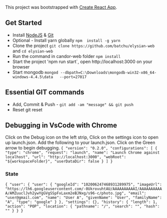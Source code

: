 This project was bootstrapped with [Create React App](https://github.com/facebook/create-react-app).

## Get Started

- Install [NodeJS](https://nodejs.org/en/) & [Git](https://git-scm.com/)
- Optional - Install yarn globally `npm  install -g yarn`
- Clone the project `git clone https://github.com/batchu/elysian-web` and `cd elysian-web`
- Run the command in candor-web folder `npm install`
- Start the project 'npm run start`, open http://localhost:3000 on your browser
- Start mongodb `mongod --dbpath=C:\Downloads\mongodb-win32-x86_64-windows-4.4.5\data   --port=27017`

## Essential GIT commands

- Add, Commit & Push - `git add -am "message" && git push`
- Reset git reset

## Debugging in VsCode with Chrome
Click on the Debug icon on the left strip, Click on the settings icon to open up launch.json. Add the following to your launch.json. Click on the Green arrow to begin debugging.
`{
    "version": "0.2.0",
    "configurations": [
      {
        "type": "chrome",
        "request": "launch",
        "name": "Launch Chrome against localhost",
        "url": "http://localhost:3000",
        "webRoot": "${workspaceFolder}",
        "userDataDir": false
      }
    ]
  }`

### State

`
{
  "user": {
    "user": {
      "googleId": "102006247468931289975",
      "imageUrl": "https://lh6.googleusercontent.com/-0UkrovuhtAU/AAAAAAAAAAI/AAAAAAAAAAA/AMZuuclJvh2ywYgGVgSSpFxLaxm2eBJNxg/s96-c/photo.jpg",
      "email": "user@gmail.com",
      "name": "User A",
      "givenName": "User",
      "familyName": "A",
      "type": "google"
    }
  },
  "settings": {},
  "history": {
    "length": 1,
    "action": "POP",
    "location": {
      "pathname": "/",
      "search": "",
      "hash": ""
    }
  }
}
`